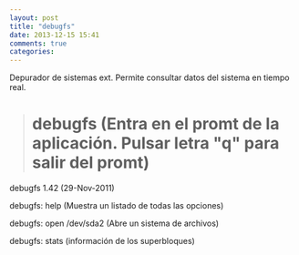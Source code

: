 ```yaml
---
layout: post
title: "debugfs"
date: 2013-12-15 15:41
comments: true
categories: 
---
```

Depurador de sistemas ext. Permite consultar datos del sistema en tiempo real.

># debugfs (Entra en el promt de la aplicación. Pulsar letra "q" para salir del promt)

debugfs 1.42 (29-Nov-2011)

debugfs: help (Muestra un listado de todas las opciones)

debugfs: open /dev/sda2 (Abre un sistema de archivos)

debugfs: stats (información de los superbloques)

